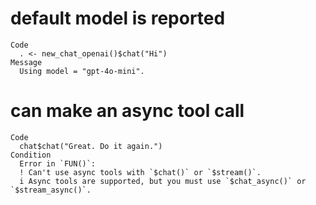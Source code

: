 # default model is reported

    Code
      . <- new_chat_openai()$chat("Hi")
    Message
      Using model = "gpt-4o-mini".

# can make an async tool call

    Code
      chat$chat("Great. Do it again.")
    Condition
      Error in `FUN()`:
      ! Can't use async tools with `$chat()` or `$stream()`.
      i Async tools are supported, but you must use `$chat_async()` or `$stream_async()`.

